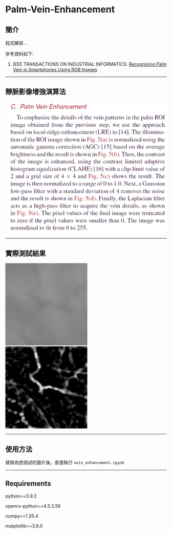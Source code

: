 # Palm-Vein-Enhancement

## 簡介
程式練習...

參考資料如下:

1. IEEE TRANSACTIONS ON INDUSTRIAL INFORMATICS: [Recognizing Palm Vein in Smartphones Using RGB Images](https://ieeexplore.ieee.org/document/9648012)

---

## 靜脈影像增強演算法

![演算法](image/vein_enhancement.PNG)

---

## 實際測試結果

![測試結果](image/ROI.png) ![測試結果2](image/enhanced_image.png)

---

## 使用方法

替換為想測試的圖片後，直接執行 `vein_enhancement.ipynb` 

---

## Requirements

python==3.9.2

opencv-python==4.5.3.56

numpy==1.26.4

matplotlib==3.8.0

